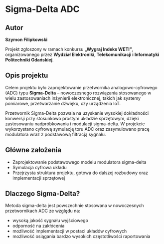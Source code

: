 # Sigma-Delta ADC

## Autor
**Szymon Filipkowski**

Projekt zgłoszony w ramach konkursu **„Wygraj Indeks WETI”**, organizowanego przez **Wydział Elektroniki, Telekomunikacji i Informatyki Politechniki Gdańskiej**.

## Opis projektu

Celem projektu było zaprojektowanie przetwornika analogowo-cyfrowego (ADC) typu **Sigma-Delta** – nowoczesnego rozwiązania stosowanego w wielu zastosowaniach inżynierii elektronicznej, takich jak systemy pomiarowe, przetwarzanie dźwięku, czy urządzenia IoT.

Przetwornik Sigma-Delta pozwala na uzyskanie wysokiej dokładności konwersji przy stosunkowo prostym układzie sprzętowym, dzięki zastosowaniu nadpróbkowania i modulacji sigma-delta. W projekcie wykorzystano cyfrową symulację toru ADC oraz zasymulowano pracę modulatora wraz z podstawową filtracją sygnału.

## Główne założenia

- Zaprojektowanie podstawowego modelu modulatora sigma-delta
- Symulacja cyfrowa układu
- Przejrzysta struktura projektu, gotowa do dalszej rozbudowy oraz implementacji sprzętowej

## Dlaczego Sigma-Delta?

Metoda sigma-delta jest powszechnie stosowana w nowoczesnych przetwornikach ADC ze względu na:
- wysoką jakość sygnału wyjściowego
- odporność na zakłócenia
- możliwość implementacji w postaci układów cyfrowych
- możliwość osiągania bardzo wysokich częstotliwości raportowania
